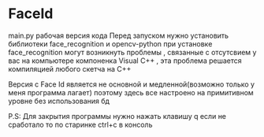 # FaceId
main.py рабочая версия кода 
Перед запуском нужно установить библиотеки face_recognition и opencv-python
при установке face_recognition могут возникнуть проблемы , связанные с отсутсвием у вас на компьютере
компоненка Visual C++ , эта проблема решается компиляцией любого скетча на C++ 

Версия с Face Id является не основной и медленной(возможно только у меня программа лагает) 
поэтому здесь все настроено на примитивном уровне без использования бд 

P.S: Для закрытия программы нужно нажать клавишу q если не сработало то по старинке ctrl+c в консоль